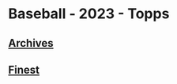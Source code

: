 # Baseball - 2023 - Topps
## [Archives](/collection/Baseball/2023/Topps/Archives)
## [Finest](/collection/Baseball/2023/Topps/Finest)
